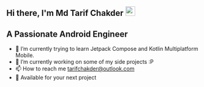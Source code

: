 ## Hi there, I'm Md Tarif Chakder <img src="https://media.giphy.com/media/hvRJCLFzcasrR4ia7z/giphy.gif" width="25px">
## A Passionate Android Engineer
- 🌱 I’m currently trying to learn Jetpack Compose and Kotlin Multiplatform Mobile.
- 🔭 I’m currently working on some of my side projects :P
- 📫 How to reach me tarifchakder@outlook.com
- 💌 Available for your next project

<!---
tarifchakder/tarifchakder is a ✨ special ✨ repository because its `README.md` (this file) appears on your GitHub profile.
You can click the Preview link to take a look at your changes.
--->

